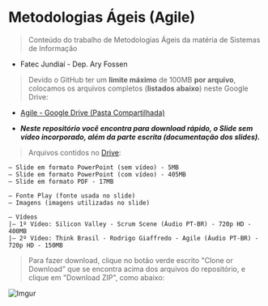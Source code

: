 # Metodologias Ágeis (Agile)

> Conteúdo do trabalho de Metodologias Ágeis da matéria de Sistemas de Informação
  - Fatec Jundiaí - Dep. Ary Fossen

> Devido o GitHub ter um **limite máximo** de 100MB **por arquivo**, colocamos os
  arquivos completos (**listados abaixo**) neste Google Drive:
  
   * [Agile - Google Drive (Pasta Compartilhada)](https://goo.gl/2qo1Ud)
   
   * _**Neste repositório você encontra para download rápido, o Slide sem vídeo incorporado, além da parte escrita (documentação dos slides).**_


> Arquivos contidos no [Drive](https://goo.gl/2qo1Ud):

    — Slide em formato PowerPoint (sem vídeo) - 5MB
    — Slide em formato PowerPoint (com vídeo) - 405MB
    — Slide em formato PDF - 17MB

    — Fonte Play (fonte usada no slide)
    — Imagens (imagens utilizadas no slide)
    
    — Vídeos
    |— 1º Vídeo: Silicon Valley - Scrum Scene (Áudio PT-BR) - 720p HD - 400MB
    |— 2º Vídeo: Think Brasil - Rodrigo Giaffredo - Agile (Áudio PT-BR) - 720p HD - 150MB
    


> Para fazer download, clique no botão verde escrito "Clone or Download" que se encontra acima dos arquivos do repositório, e clique em "Download ZIP", como abaixo:
    
![Imgur](https://i.imgur.com/5stiWd9.png)
